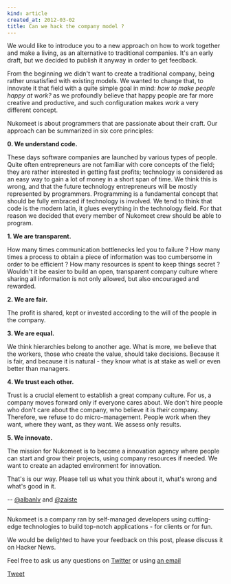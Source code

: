 ```yaml
---
kind: article
created_at: 2012-03-02
title: Can we hack the company model ?
---
```


We would like to introduce you to a new approach on how to work together and make a living, as an alternative to traditional companies. It's an early draft, but we decided to publish it anyway in order to get feedback. 

From the beginning we didn't want to create a traditional company, being rather unsatisfied with existing models. We wanted to change that, to innovate it that field with a quite simple goal in mind: *how to make people happy at work?* as we profoundly believe that happy people are far more creative and productive, and such configuration makes *work* a very different concept. 

Nukomeet is about programmers that are passionate about their craft. Our approach can be summarized in six core principles:

**0. We understand code.**

These days software companies are launched by various types of people. Quite often entrepreneurs are not familiar with core concepts of the field; they are rather interested in getting fast profits; technology is considered as an easy way to gain a lot of money in a short span of time. We think this is wrong, and that the future technology entrepreneurs will be mostly represented by programmers. Programming is a fundamental concept that should be fully embraced if technology is involved. We tend to think that code is the modern latin, it glues everything in the technology field. For that reason we decided that every member of Nukomeet crew should be able to program.

**1. We are transparent.**

How many times communication bottlenecks led you to failure ? How many times a process to obtain a piece of information was too cumbersome in order to be efficient ? How many resources is spent to keep things secret ? Wouldn't it be easier to build an open, transparent company culture where sharing all information is not only allowed, but also encouraged and rewarded.

**2. We are fair.**

The profit is shared, kept or invested according to the will of the people in the company.

**3. We are equal.**

We think hierarchies belong to another age. What is more, we believe that the workers, those who create the value, should take decisions. Because it is fair, and because it is natural - they know what is at stake as well or even better than managers. 

**4. We trust each other.**

Trust is a crucial element to establish a great company culture. For us, a company moves forward only if everyone cares about. We don't hire people who don't care about the company, who believe it is *their* company. 
Therefore, we refuse to do micro-management. People work when they want, where they want, as they want. We assess only results.

**5. We innovate.**

The mission for Nukomeet is to become a innovation agency where people can start and grow their projects, using company resources if needed. We want to create an adapted environment for innovation. 

That's is our way. Please tell us what you think about it, what's wrong and what's good in it.

-- [@albanlv](http://twitter.com/albanlv) and [@zaiste](http://twitter.com/zaiste)

- - -

Nukomeet is a company ran by self-managed developers using cutting-edge technologies to build top-notch applications - for clients or for fun.

We would be delighted to have your feedback on this post, please discuss it on Hacker News. 

Feel free to ask us any questions on [Twitter](https://twitter.com/#!/nukomeet) or using [an email](mailto:bonjour@nukomeet.com)

<a href="https://twitter.com/share" class="twitter-share-button" data-via="nukomeet" data-size="large">Tweet</a>
<script>!function(d,s,id){var js,fjs=d.getElementsByTagName(s)[0];if(!d.getElementById(id)){js=d.createElement(s);js.id=id;js.src="//platform.twitter.com/widgets.js";fjs.parentNode.insertBefore(js,fjs);}}(document,"script","twitter-wjs");</script>
